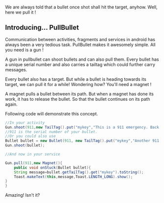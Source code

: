 We are always told that a bullet once shot shall hit the target, anyhow. Well, here we pull it !

Introducing...
PullBullet
----------

Communication between activities, fragments and services in android has always been a very tedious task. PullBullet makes it awesomely simple. All you need is a gun !

A gun in pullbullet can shoot bullets and can also pull them. Every bullet has a unique serial number and also carries a tailtag which could further carry messages.

Every bullet also has a target. But while a bullet is heading towards its target, we can pull it for a while! Wondering how? You'll need a magnet !

A magnet pulls a bullet between its path. But when a magnet has done its work, it has to release the bullet. So that the bullet continues on its path again.

Following code will demonstrate this concept.    

```java
//In your activity
Gun.shoot(911,new TailTag().put("mykey","This is a 911 emergency. Back off, right now."));
//911 is the serial number of your bullet.
//Or you could also use
Bullet bullet = new Bullet(911, new TailTag().put("mykey","Another 911 emergency."));
Gun.shoot(bullet);

//And now in your service

Gun.pull(911,new Magnet(){
	public void onStuck(Bullet bullet){
	String message=bullet.getTailTag().get("mykey").toString();
	Toast.makeText(this,message,Toast.LENGTH_LONG).show();
}
}
```
Amazing! Isn't it?
